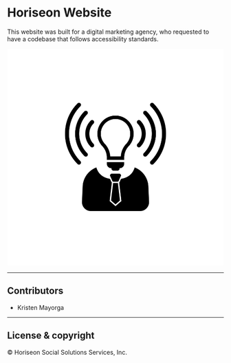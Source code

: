 
# Horiseon Website

 This website was built for a digital marketing agency, who requested to have a codebase that follows accessibility standards. 

 ![](assets/images/brand-awareness.png)

---

## Contributors
- Kristen Mayorga 

---
## License & copyright

&copy; Horiseon Social Solutions Services, Inc. 